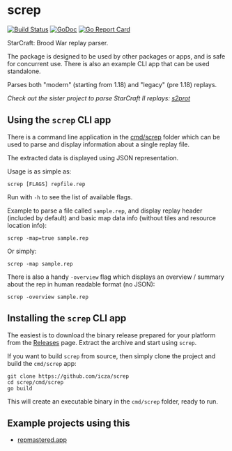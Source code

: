 # screp

[![Build Status](https://travis-ci.org/icza/screp.svg?branch=master)](https://travis-ci.org/icza/screp)
[![GoDoc](https://godoc.org/github.com/icza/screp?status.svg)](https://godoc.org/github.com/icza/screp)
[![Go Report Card](https://goreportcard.com/badge/github.com/icza/screp)](https://goreportcard.com/report/github.com/icza/screp)

StarCraft: Brood War replay parser.

The package is designed to be used by other packages or apps, and is safe for concurrent use.
There is also an example CLI app that can be used standalone.

Parses both "modern" (starting from 1.18) and "legacy" (pre 1.18) replays.

_Check out the sister project to parse StarCraft II replays: [s2prot](https://github.com/icza/s2prot)_

## Using the `screp` CLI app

There is a command line application in the [cmd/screp](https://github.com/icza/screp/tree/master/cmd/screp) folder
which can be used to parse and display information about a single replay file.

The extracted data is displayed using JSON representation.

Usage is as simple as:

	screp [FLAGS] repfile.rep

Run with `-h` to see the list of available flags.

Example to parse a file called `sample.rep`, and display replay header (included by default)
and basic map data info (without tiles and resource location info):

	screp -map=true sample.rep

Or simply:

	screp -map sample.rep

There is also a handy `-overview` flag which displays an overview / summary about the rep in human readable format (no JSON):

	screp -overview sample.rep

## Installing the `screp` CLI app

The easiest is to download the binary release prepared for your platform from the [Releases](https://github.com/icza/screp/releases) page. Extract the archive and start using `screp`.

If you want to build `screp` from source, then simply clone the project and build the `cmd/screp` app:

	git clone https://github.com/icza/screp
	cd screp/cmd/screp
	go build

This will create an executable binary in the `cmd/screp` folder, ready to run.

## Example projects using this

- [repmastered.app](https://repmastered.app)
